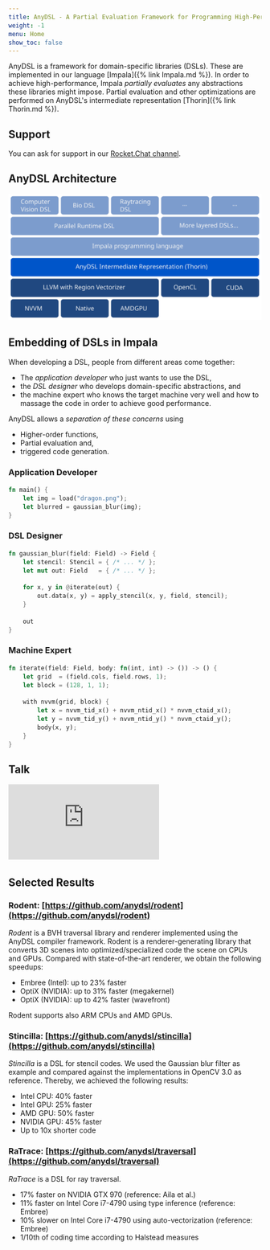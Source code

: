 ```yaml
---
title: AnyDSL - A Partial Evaluation Framework for Programming High-Performance Libraries
weight: -1
menu: Home
show_toc: false
---
```


AnyDSL is a framework for domain-specific libraries (DSLs).
These are implemented in our language [Impala]({% link Impala.md %}).
In order to achieve high-performance, Impala *partially evaluates* any abstractions these libraries might impose.
Partial evaluation and other optimizations are performed on AnyDSL's intermediate representation [Thorin]({% link Thorin.md %}).

## Support

You can ask for support in our [Rocket.Chat channel](https://open.rocket.chat/channel/anydsl).

## AnyDSL Architecture

![AnyDSL Architecture](images/anydsl-architecture.svg)

## Embedding of DSLs in Impala

When developing a DSL, people from different areas come together:
- The *application developer* who just wants to use the DSL,
- the *DSL designer* who develops domain-specific abstractions, and
- the machine expert who knows the target machine very well and how to massage the code in order to achieve good performance.

AnyDSL allows a *separation of these concerns* using
- Higher-order functions,
- Partial evaluation and,
- triggered code generation.

### Application Developer

```rust
fn main() {
    let img = load("dragon.png");
    let blurred = gaussian_blur(img);
}
```

### DSL Designer

```rust
fn gaussian_blur(field: Field) -> Field {
    let stencil: Stencil = { /* ... */ };
    let mut out: Field   = { /* ... */ };

    for x, y in @iterate(out) {
        out.data(x, y) = apply_stencil(x, y, field, stencil);
    }

    out
}
```

### Machine Expert

```rust
fn iterate(field: Field, body: fn(int, int) -> ()) -> () {
    let grid  = (field.cols, field.rows, 1);
    let block = (128, 1, 1);

    with nvvm(grid, block) {
        let x = nvvm_tid_x() + nvvm_ntid_x() * nvvm_ctaid_x();
        let y = nvvm_tid_y() + nvvm_ntid_y() * nvvm_ctaid_y();
        body(x, y);
    }
}
```

## Talk

<div class="article__video article__video--16by9">
<iframe src="https://www.youtube.com/embed/pIJga3ioFBs" frameborder="0" allowfullscreen></iframe>
</div>

## Selected Results

### Rodent: [https://github.com/anydsl/rodent](https://github.com/anydsl/rodent)
*Rodent* is a BVH traversal library and renderer implemented using the AnyDSL compiler framework.
Rodent is a renderer-generating library that converts 3D scenes into optimized/specialized code the scene on CPUs and GPUs.
Compared with state-of-the-art renderer, we obtain the following speedups:
- Embree (Intel): up to 23% faster
- OptiX (NVIDIA): up to 31% faster (megakernel)
- OptiX (NVIDIA): up to 42% faster (wavefront)

Rodent supports also ARM CPUs and AMD GPUs.

### Stincilla: [https://github.com/anydsl/stincilla](https://github.com/anydsl/stincilla)

*Stincilla* is a DSL for stencil codes.
We used the Gaussian blur filter as example and compared against the implementations in OpenCV 3.0 as reference.
Thereby, we achieved the following results:
- Intel CPU: 40% faster
- Intel GPU: 25% faster
- AMD GPU: 50% faster
- NVIDIA GPU: 45% faster
- Up to 10x shorter code

### RaTrace: [https://github.com/anydsl/traversal](https://github.com/anydsl/traversal)

*RaTrace* is a DSL for ray traversal.
- 17% faster on NVIDIA GTX 970 (reference: Aila et al.)
- 11% faster on Intel Core i7-4790 using type inference (reference: Embree)
- 10% slower on Intel Core i7-4790 using auto-vectorization (reference: Embree)
- 1/10th of coding time according to Halstead measures
